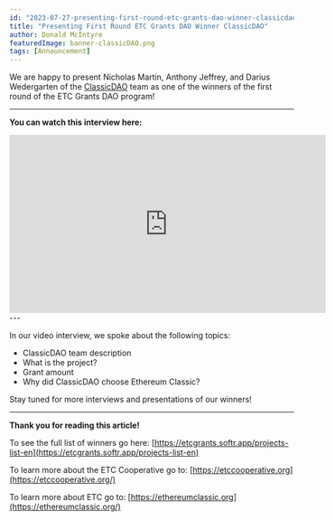 ```yaml
---
id: "2023-07-27-presenting-first-round-etc-grants-dao-winner-classicdao-cn"
title: "Presenting First Round ETC Grants DAO Winner ClassicDAO"
author: Donald McIntyre
featuredImage: banner-classicDAO.png
tags: [Announcement]
---
```


We are happy to present Nicholas Martin, Anthony Jeffrey, and Darius Wedergarten of the [ClassicDAO](https://classicdao.one/) team as one of the winners of the first round of the ETC Grants DAO program!

---

**You can watch this interview here:**

<iframe width="560" height="315" src="https://www.youtube.com/embed/tEGw34nMUZQ" title="YouTube video player" frameborder="0" allow="accelerometer; autoplay; clipboard-write; encrypted-media; gyroscope; picture-in-picture; web-share" allowfullscreen></iframe>
---

In our video interview, we spoke about the following topics:

- ClassicDAO team description
- What is the project?
- Grant amount
- Why did ClassicDAO choose Ethereum Classic?

Stay tuned for more interviews and presentations of our winners!

---

**Thank you for reading this article!**

To see the full list of winners go here: [https://etcgrants.softr.app/projects-list-en](https://etcgrants.softr.app/projects-list-en)

To learn more about the ETC Cooperative go to:  [https://etccooperative.org](https://etccooperative.org/)

To learn more about ETC go to:  [https://ethereumclassic.org](https://ethereumclassic.org/)
